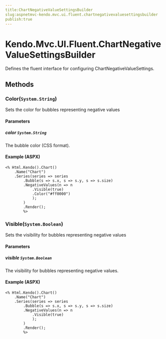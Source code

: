 ```yaml
---
title:ChartNegativeValueSettingsBuilder
slug:aspnetmvc-kendo.mvc.ui.fluent.chartnegativevaluesettingsbuilder
publish:true
---
```


# Kendo.Mvc.UI.Fluent.ChartNegativeValueSettingsBuilder
Defines the fluent interface for configuring ChartNegativeValueSettings.



## Methods

### Color(`System.String`)
Sets the color for bubbles representing negative values


#### Parameters

##### color `System.String`
The bubble color (CSS format).




#### Example (ASPX)
    <% Html.Kendo().Chart()
        .Name("Chart")
        .Series(series => series
            .Bubble(s => s.x, s => s.y, s => s.size)
            .NegativeValues(n => n
                .Visible(true)
                .Color("#ff0000")
                );
            )
            .Render();
            %>


### Visible(`System.Boolean`)
Sets the visibility for bubbles representing negative values


#### Parameters

##### visible `System.Boolean`
The visibility for bubbles representing negative values.




#### Example (ASPX)
    <% Html.Kendo().Chart()
        .Name("Chart")
        .Series(series => series
            .Bubble(s => s.x, s => s.y, s => s.size)
            .NegativeValues(n => n
                .Visible(true)
                );
            )
            .Render();
            %>



